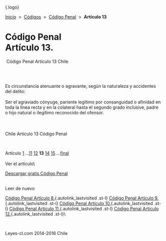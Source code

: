 <div class="wrapper">

[](/index.htm){.logo}
<div class="breadcrumbs">

[Inicio](/index.htm)  &gt;  [Códigos](/codigos.htm)  &gt;  [Código
Penal](/codigo_penal.htm "Código Penal")  &gt;  **Artículo 13**

</div>

<div class="middle">

<div class="container">

Código Penal\
Artículo 13.
=============

<div id="goser">

</div>

﻿
Código Penal Artículo 13 Chile

\
﻿
<div id="squareAds">

</div>

<div id="statya">

Es circunstancia atenuante o agravante, según la naturaleza y accidentes
del delito:\
\
Ser el agraviado cónyuge, pariente legítimo por consanguidad o afinidad
en toda la línea recta y en la colateral hasta el segundo grado
inclusive, padre o hijo natural o ilegítimo reconocido del ofensor.\
\
\
\
Chile Artículo 13 Código Penal

</div>

﻿
<div id="ads1">

</div>

<div class="breadstat">

Artículo
[1](/codigo_penal/1.htm) ...[11](/codigo_penal/11.htm) [12](/codigo_penal/12.htm) **13** [14](/codigo_penal/14.htm) [15](/codigo_penal/15.htm) ...[final](/codigo_penal/final.htm) \
\
Ver el artículo\

</div>

[Descargar gratis Código
Penal](/codigo_penal/download.htm "Descargar gratis Código Penal") ﻿
<div style="clear: left">

</div>

\
Leer de nuevo

[Código Penal Artículo 8.](/codigo_penal/8.htm){.autolink_lastvisited
.st-l} [Código Penal Artículo
9.](/codigo_penal/9.htm){.autolink_lastvisited .st-l} [Código Penal
Artículo 10.](/codigo_penal/10.htm){.autolink_lastvisited .st-l} [Código
Penal Artículo 11.](/codigo_penal/11.htm){.autolink_lastvisited .st-l}
[Código Penal Artículo 12.](/codigo_penal/12.htm){.autolink_lastvisited
.st-l}\

</div>

﻿
<div id="LeftAds">

</div>

</div>

Leyes-cl.com 2014-2016 Chile

</div>
